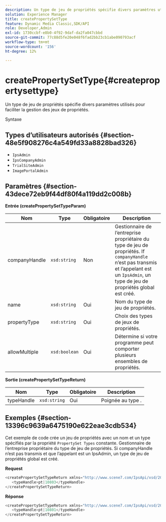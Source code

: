 ```yaml
---
description: Un type de jeu de propriétés spécifie divers paramètres utilisés pour faciliter la gestion des jeux de propriétés.
solution: Experience Manager
title: createPropertySetType
feature: Dynamic Media Classic,SDK/API
role: Developer,Admin
exl-id: 1730ccbf-e8b0-4f92-9daf-da2fa047cbbd
source-git-commit: 77c88d5fe20e048f6fad2bb23cb1abe090793acf
workflow-type: tm+mt
source-wordcount: '156'
ht-degree: 12%

---
```


# createPropertySetType{#createpropertysettype}

Un type de jeu de propriétés spécifie divers paramètres utilisés pour faciliter la gestion des jeux de propriétés.

Syntaxe

## Types d’utilisateurs autorisés {#section-48e5f908276c4a549fd33a8828bad326}

* `IpsAdmin`
* `IpsCompanyAdmin`
* `TrialSiteAdmin`
* `ImagePortalAdmin`

## Paramètres {#section-43dece72eb9f44df80f4a119dd2c008b}

**Entrée (createPropertySetTypeParam)**

| Nom | Type | Obligatoire | Description |
|---|---|---|---|
| companyHandle | `xsd:string` | Non | Gestionnaire de l’entreprise propriétaire du type de jeu de propriétés. If `companyHandle` n’est pas transmis et l’appelant est un `IpsAdmin`, un type de jeu de propriétés global est créé. |
| name | `xsd:string` | Oui | Nom du type de jeu de propriétés. |
| propertyType | `xsd:string` | Oui | Choix des types de jeux de propriétés. |
| allowMultiple | `xsd:boolean` | Oui | Détermine si votre programme peut comporter plusieurs ensembles de propriétés. |

**Sortie (createPropertySetTypeReturn)**

| Nom | Type | Obligatoire | Description |
|---|---|---|---|
| typeHandle | `xsd:string` | Oui | Poignée au type . |

## Exemples {#section-13396c9639a6475190e622eae3cdb534}

Cet exemple de code crée un jeu de propriétés avec un nom et un type spécifiés par la propriété `PropertySet Types` constante. Gestionnaire de l’entreprise propriétaire du type de jeu de propriétés. Si companyHandle n’est pas transmis et que l’appelant est un IpsAdmin, un type de jeu de propriétés global est créé.

**Request**

```java
<createPropertySetTypeReturn xmlns="http://www.scene7.com/IpsApi/xsd/2008-01-15">
   <typeHandle>pt|10803</typeHandle>
</createPropertySetTypeReturn>
```

**Réponse**

```java
<createPropertySetTypeReturn xmlns="http://www.scene7.com/IpsApi/xsd/2008-01-15">
   <typeHandle>pt|10801</typeHandle>
</createPropertySetTypeReturn>
```
